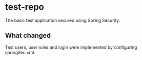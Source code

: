 # test-repo
The basic test application secured using Spring Security.

## What changed
Test users, user roles and login were implemented by configuring springSec.xml.
